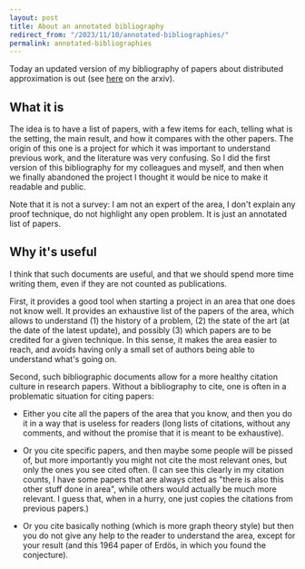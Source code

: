 ```yaml
---
layout: post
title: About an annotated bibliography
redirect_from: "/2023/11/10/annotated-bibliographies/"
permalink: annotated-bibliographies
---
```


Today an updated version of my bibliography of papers about distributed 
approximation is out 
(see [here](https://arxiv.org/pdf/2001.08510.pdf) on the arxiv).

## What it is
 
The idea is to have a list of papers, with a few items for each, telling 
what is the setting, the main result, and how it compares with the other 
papers. The origin of this one is a project
for which it was important to understand previous work, and the literature 
was very confusing. So I did the first version of this bibliography for 
my colleagues and myself, and then when we finally abandoned the project I 
thought it would be nice to make it readable and public. 

Note that it is not a survey: I am not an expert of the area, I don't explain 
any proof technique, do not highlight any open problem. It is just an 
annotated list of papers. 

## Why it's useful	

I think that such documents are useful, and that we should spend more time 
writing them, even if they are not counted as publications. 

First, it provides a good tool when 
starting a project in an area that one does not know well. It provides 
an exhaustive list of the papers of the area, which allows to understand (1) 
the history of a problem, (2) the state of the art (at the date of the 
latest update), and possibly (3) which papers are to be credited for a given 
technique. In this sense, it makes the area easier to reach, and avoids 
having only a small set of authors being able to understand what's going on. 

Second, such bibliographic documents allow for a more healthy citation 
culture in research papers. 
Without a bibliography to cite, one is often in a problematic situation for 
citing papers:

* Either you cite all the papers of the area that you know, and then you do 
it in a way that is useless for readers (long lists of citations, without 
any comments, and without the promise that it is meant to be exhaustive).

* Or you cite specific papers, and then maybe some people will be pissed of, 
but more importantly you
might not cite the most relevant ones, but only the ones you see cited often. 
(I can see this clearly in my citation counts, I have some papers that are 
always cited as "there is also this other stuff done in area", 
while others would actually be much more relevant. I guess that, when 
in a hurry, one just copies the citations from previous papers.)

* Or you cite basically nothing (which is more graph theory style) but then 
you do not give any help to the reader to understand the area, except for your
result (and this 1964 paper of Erdös, in which you found the conjecture). 



